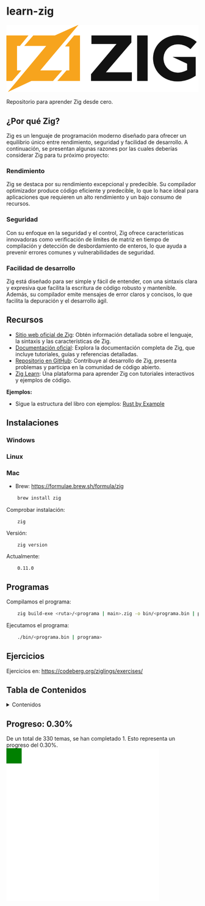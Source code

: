 # learn-zig

![Zig logo](img/zig-logo-dark.svg  "Zig logo")

Repositorio para aprender Zig desde cero.

## ¿Por qué Zig?

Zig es un lenguaje de programación moderno diseñado para ofrecer un equilibrio único entre rendimiento, seguridad y facilidad de desarrollo. A continuación, se presentan algunas razones por las cuales deberías considerar Zig para tu próximo proyecto:

### Rendimiento
Zig se destaca por su rendimiento excepcional y predecible. Su compilador optimizador produce código eficiente y predecible, lo que lo hace ideal para aplicaciones que requieren un alto rendimiento y un bajo consumo de recursos.

### Seguridad
Con su enfoque en la seguridad y el control, Zig ofrece características innovadoras como verificación de límites de matriz en tiempo de compilación y detección de desbordamiento de enteros, lo que ayuda a prevenir errores comunes y vulnerabilidades de seguridad.

### Facilidad de desarrollo
Zig está diseñado para ser simple y fácil de entender, con una sintaxis clara y expresiva que facilita la escritura de código robusto y mantenible. Además, su compilador emite mensajes de error claros y concisos, lo que facilita la depuración y el desarrollo ágil.

## Recursos

- [Sitio web oficial de Zig](https://ziglang.org/): Obtén información detallada sobre el lenguaje, la sintaxis y las características de Zig.
- [Documentación oficial](https://ziglang.org/documentation/): Explora la documentación completa de Zig, que incluye tutoriales, guías y referencias detalladas.
- [Repositorio en GitHub](https://github.com/ziglang/zig): Contribuye al desarrollo de Zig, presenta problemas y participa en la comunidad de código abierto.
- [Zig Learn](https://ziglearn.org/): Una plataforma para aprender Zig con tutoriales interactivos y ejemplos de código.

**Ejemplos:**
- Sigue la estructura del libro con ejemplos: [Rust by Example](https://doc.rust-lang.org/rust-by-example/)

## Instalaciones

### Windows

### Linux

### Mac

- Brew: https://formulae.brew.sh/formula/zig

```bash
    brew install zig
```
Comprobar instalación:
```
    zig
```
Versión:
```
    zig version
```
Actualmente:
```
    0.11.0
```

## Programas

Compilamos el programa:

```bash
    zig build-exe <ruta>/<programa | main>.zig -o bin/<programa.bin | programa>
```

Ejecutamos el programa:
```bash
    ./bin/<programa.bin | programa>
```

## Ejercicios

Ejercicios en: https://codeberg.org/ziglings/exercises/

## Tabla de Contenidos

<details>
<summary>Contenidos</summary>


| Tema | Enlace | Archivo |
|------|--------|---------|
| 1 | 1 | 1 |
| 2 | 2 | 2 |
| 3 | 3 | 3 |

</details>

## Progreso: 0.30%
De un total de 330 temas, se han completado 1. Esto representa un progreso del 0.30%.
<img src="grid.png">